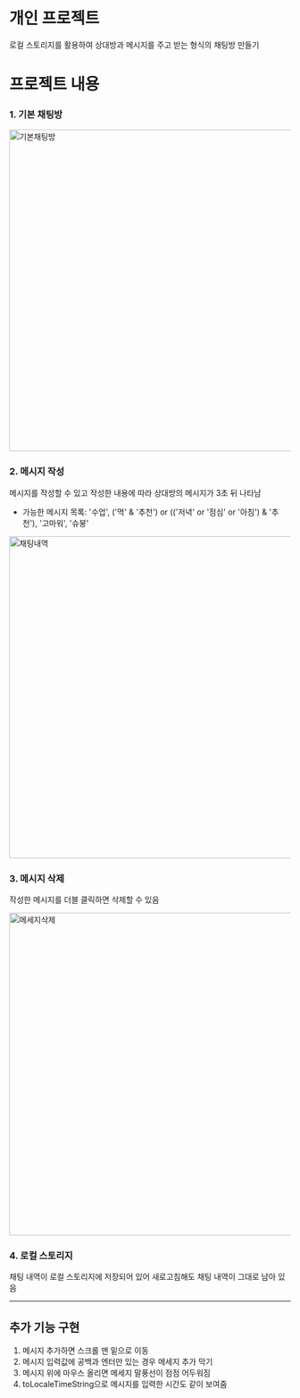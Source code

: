 # 개인 프로젝트 
로컬 스토리지를 활용하여 상대방과 메시지를 주고 받는 형식의 채팅방 만들기


# 프로젝트 내용
### 1. 기본 채팅방
<img width="575" alt="기본채팅방" src="https://github.com/surra7/OZ_FE_study/assets/91553445/db919f1d-e637-4b1b-babe-29ad0dab498a">

<br/>

### 2. 메시지 작성
메시지를 작성할 수 있고 작성한 내용에 따라 상대방의 메시지가 3초 뒤 나타남
- 가능한 메시지 목록: '수업', ('먹' & '추천') or (('저녁' or '점심' or '아침') & '추천'), '고마워', '슈붕'
<img width="576" alt="채팅내역" src="https://github.com/surra7/OZ_FE_study/assets/91553445/5b81a2c3-427f-4b34-ba02-7b52f1a246f7">

<br/>

### 3. 메시지 삭제
작성한 메시지를 더블 클릭하면 삭제할 수 있음

<img width="577" alt="메세지삭제" src="https://github.com/surra7/OZ_FE_study/assets/91553445/0b8782c4-ca97-4483-bdd9-3130ba4cacdb">

<br/>

### 4. 로컬 스토리지
채팅 내역이 로컬 스토리지에 저장되어 있어 새로고침해도 채팅 내역이 그대로 남아 있음


<hr/>

## 추가 기능 구현
1. 메시지 추가하면 스크롤 맨 밑으로 이동
2. 메시지 입력값에 공백과 엔터만 있는 경우 메세지 추가 막기
3. 메시지 위에 마우스 올리면 메세지 말풍선이 점점 어두워짐
4. toLocaleTimeString으로 메시지를 입력한 시간도 같이 보여줌


